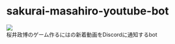# sakurai-masahiro-youtube-bot
![](https://github.com/ysdzm/sakurai-masahiro-youtube-bot/actions/workflows/test.yml/badge.svg)  
桜井政博のゲーム作るにはの新着動画をDiscordに通知するbot
